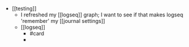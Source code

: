 - [[testing]]
	- I refreshed my [[logseq]] graph; I want to see if that makes logseq 'remember' my [[journal settings]]
	- [[logseq]]
		- #card
		-